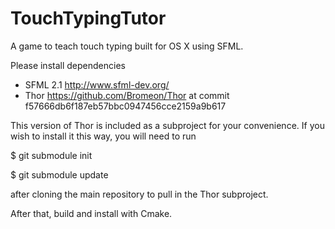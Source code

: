 TouchTypingTutor
================

A game to teach touch typing built for OS X using SFML.

Please install dependencies
- SFML 2.1 http://www.sfml-dev.org/
- Thor https://github.com/Bromeon/Thor at commit f57666db6f187eb57bbc0947456cce2159a9b617

This version of Thor is included as a subproject for your convenience. If you wish to install it this way, you will need to run

$ git submodule init

$ git submodule update

after cloning the main repository to pull in the Thor subproject.

After that, build and install with Cmake.

